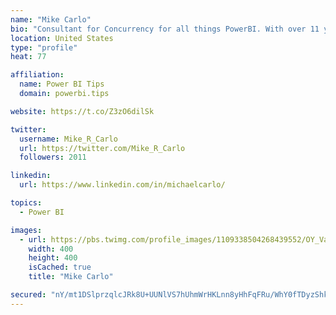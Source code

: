 ```yaml
---
name: "Mike Carlo"
bio: "Consultant for Concurrency for all things PowerBI. With over 11 years of data experience I'm making waves by deploying PowerBI into local Milwaukee Companies."
location: United States
type: "profile"
heat: 77

affiliation:
  name: Power BI Tips
  domain: powerbi.tips

website: https://t.co/Z3zO6dilSk

twitter:
  username: Mike_R_Carlo
  url: https://twitter.com/Mike_R_Carlo
  followers: 2011

linkedin:
  url: https://www.linkedin.com/in/michaelcarlo/

topics:
  - Power BI

images:
  - url: https://pbs.twimg.com/profile_images/1109338504268439552/OY_Va867_400x400.jpg
    width: 400
    height: 400
    isCached: true
    title: "Mike Carlo"

secured: "nY/mt1DSlprzqlcJRk8U+UUNlVS7hUhmWrHKLnn8yHhFqFRu/WhY0fTDyzShk0vP6X0Ud5241icA2bD7avE1qZoiBZfKYjROzrGIKEoVvp0Xh6XnTyVVFYc5TO3Lc2Tow+1uO9i7F5u/0GdWc2Duxt17UDDo4aACfBSW7ZvnDIUctYvPDG+j5SfC0vxg9nrADyrqrvMljLyGcCDmh+gRjtcNsCDAFreq+sy1tI18gJi21IEtX9LL9w3+u97sGc3WtkE0o690wAYiCP5u2xBpxC2eVMzgSBmGn1dclPHIb/d4JnE4tQxykB230VD7Ilksx0nupDJ3/DAL9lfdDkKRiDydtoMoYX9MpMawBlAubM/2VstbTiUKqosovVFMK+FsfcHDk95wuw3k50px8AEY6cGvCtDNidsz34dm5LGAJFo=;+LByFsFgbp4Ql3gyqy3jGQ=="
---
```


